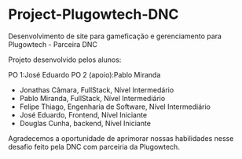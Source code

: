 # Project-Plugowtech-DNC
Desenvolvimento de site para gameficação e gerenciamento para Plugowtech - Parceira DNC

Projeto desenvolvido pelos alunos: 

PO 1:José Eduardo
PO 2 (apoio):Pablo Miranda

* Jonathas Câmara, FullStack, Nível Intermedário
* Pablo Miranda, FullStack, Nível Intermediário 
* Felipe Thiago, Engenharia de Software, Nível Intermediário 
* José Eduardo, Frontend, Nível Iniciante
* Douglas Cunha, backend, Nível Iniciante

Agradecemos a oportunidade de aprimorar nossas habilidades nesse desafio feito pela DNC com parceiria da Plugowtech.
